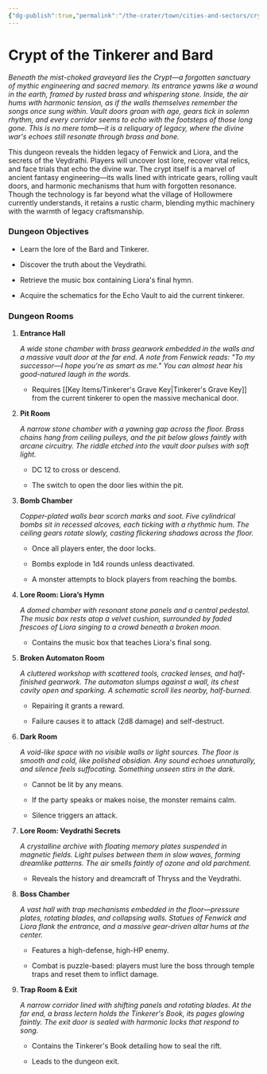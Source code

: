 ```yaml
---
{"dg-publish":true,"permalink":"/the-crater/town/cities-and-sectors/crypt/"}
---
```


# Crypt of the Tinkerer and Bard

_Beneath the mist-choked graveyard lies the Crypt—a forgotten sanctuary of mythic engineering and sacred memory. Its entrance yawns like a wound in the earth, framed by rusted brass and whispering stone. Inside, the air hums with harmonic tension, as if the walls themselves remember the songs once sung within. Vault doors groan with age, gears tick in solemn rhythm, and every corridor seems to echo with the footsteps of those long gone. This is no mere tomb—it is a reliquary of legacy, where the divine war's echoes still resonate through brass and bone._

This dungeon reveals the hidden legacy of Fenwick and Liora, and the secrets of the Veydrathi. Players will uncover lost lore, recover vital relics, and face trials that echo the divine war. The crypt itself is a marvel of ancient fantasy engineering—its walls lined with intricate gears, rolling vault doors, and harmonic mechanisms that hum with forgotten resonance. Though the technology is far beyond what the village of Hollowmere currently understands, it retains a rustic charm, blending mythic machinery with the warmth of legacy craftsmanship.

### Dungeon Objectives

- Learn the lore of the Bard and Tinkerer.
    
- Discover the truth about the Veydrathi.
    
- Retrieve the music box containing Liora's final hymn.
    
- Acquire the schematics for the Echo Vault to aid the current tinkerer.
    
### Dungeon Rooms

1. **Entrance Hall**
    
    _A wide stone chamber with brass gearwork embedded in the walls and a massive vault door at the far end. A note from Fenwick reads: "To my successor—I hope you're as smart as me." You can almost hear his good-natured laugh in the words._
    
    - Requires [[Key Items/Tinkerer's Grave Key\|Tinkerer's Grave Key]] from the current tinkerer to open the massive mechanical door.
        
2. **Pit Room**
    
    _A narrow stone chamber with a yawning gap across the floor. Brass chains hang from ceiling pulleys, and the pit below glows faintly with arcane circuitry. The riddle etched into the vault door pulses with soft light._
    
    - DC 12 to cross or descend.
        
    - The switch to open the door lies within the pit.
        
3. **Bomb Chamber**
    
    _Copper-plated walls bear scorch marks and soot. Five cylindrical bombs sit in recessed alcoves, each ticking with a rhythmic hum. The ceiling gears rotate slowly, casting flickering shadows across the floor._
    
    - Once all players enter, the door locks.
        
    - Bombs explode in 1d4 rounds unless deactivated.
        
    - A monster attempts to block players from reaching the bombs.
        
4. **Lore Room: Liora’s Hymn**
    
    _A domed chamber with resonant stone panels and a central pedestal. The music box rests atop a velvet cushion, surrounded by faded frescoes of Liora singing to a crowd beneath a broken moon._
    
    - Contains the music box that teaches Liora's final song.
        
5. **Broken Automaton Room**
    
    _A cluttered workshop with scattered tools, cracked lenses, and half-finished gearwork. The automaton slumps against a wall, its chest cavity open and sparking. A schematic scroll lies nearby, half-burned._
    
    - Repairing it grants a reward.
        
    - Failure causes it to attack (2d8 damage) and self-destruct.
        
6. **Dark Room**
    
    _A void-like space with no visible walls or light sources. The floor is smooth and cold, like polished obsidian. Any sound echoes unnaturally, and silence feels suffocating. Something unseen stirs in the dark._
    
    - Cannot be lit by any means.
        
    - If the party speaks or makes noise, the monster remains calm.
        
    - Silence triggers an attack.
        
7. **Lore Room: Veydrathi Secrets**
    
    _A crystalline archive with floating memory plates suspended in magnetic fields. Light pulses between them in slow waves, forming dreamlike patterns. The air smells faintly of ozone and old parchment._
    
    - Reveals the history and dreamcraft of Thryss and the Veydrathi.
        
8. **Boss Chamber**
    
    _A vast hall with trap mechanisms embedded in the floor—pressure plates, rotating blades, and collapsing walls. Statues of Fenwick and Liora flank the entrance, and a massive gear-driven altar hums at the center._
    
    - Features a high-defense, high-HP enemy.
        
    - Combat is puzzle-based: players must lure the boss through temple traps and reset them to inflict damage.
        
9. **Trap Room & Exit**
    
    _A narrow corridor lined with shifting panels and rotating blades. At the far end, a brass lectern holds the Tinkerer's Book, its pages glowing faintly. The exit door is sealed with harmonic locks that respond to song._
    
    - Contains the Tinkerer's Book detailing how to seal the rift.
        
    - Leads to the dungeon exit.